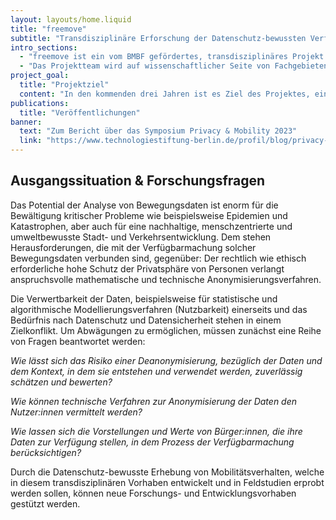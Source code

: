 ```yaml
---
layout: layouts/home.liquid
title: "freemove"
subtitle: "Transdisziplinäre Erforschung der Datenschutz-bewussten Verfügbarmachung von Bewegungsdaten für nachhaltige urbane Mobilität"
intro_sections:
  - "freemove ist ein vom BMBF gefördertes, transdisziplinäres Projekt zur Erforschung von Mobilitätsdaten. Die Forschungsgruppe vereint die Kompetenzen von universitären und praktischen Partner:innen aus den Bereichen Machine Learning, Digitale Selbstbestimmung, Human-Centered Computing und Informationssicherheit."
  - "Das Projektteam wird auf wissenschaftlicher Seite von Fachgebieten der Hochschule für Technik & Wirtschaft Berlin, der Freien Universität Berlin, der Technischen Universität Berlin und der Universität der Künste Berlin gestellt. Die praxisorientierten Partner:innen des Deutschen Zentrum für Luft- und Raumfahrt und der Technologiestiftung Berlin erweitern diese wissenschaftliche Perspektive mit einem Fokus auf Fragen der Umsetzung und Stakeholder-Einbindung."
project_goal:
  title: "Projektziel"
  content: "In den kommenden drei Jahren ist es Ziel des Projektes, ein wissenschaftlich fundiertes Framework zu entwickeln, welches die Anforderungen an eine faire, nützliche, sichere und verständliche Bereitstellung von Bewegungsdaten für öffentliche und private Anwender:innen konkretisiert."
publications:
  title: "Veröffentlichungen"
banner:
  text: "Zum Bericht über das Symposium Privacy & Mobility 2023"
  link: "https://www.technologiestiftung-berlin.de/profil/blog/privacy-mobility-2023-freemove"
---
```


## Ausgangssituation & Forschungsfragen

Das Potential der Analyse von Bewegungsdaten ist enorm für die Bewältigung kritischer Probleme wie beispielsweise Epidemien und Katastrophen, aber auch für eine nachhaltige, menschzentrierte und umweltbewusste Stadt- und Verkehrsentwicklung. Dem stehen Herausforderungen, die mit der Verfügbarmachung solcher Bewegungsdaten verbunden sind, gegenüber: Der rechtlich wie ethisch erforderliche hohe Schutz der Privatsphäre von Personen verlangt anspruchsvolle mathematische und technische Anonymisierungsverfahren.

Die Verwertbarkeit der Daten, beispielsweise für statistische und algorithmische Modellierungsverfahren (Nutzbarkeit) einerseits und das Bedürfnis nach Datenschutz und Datensicherheit stehen in einem Zielkonflikt. Um Abwägungen zu ermöglichen, müssen zunächst eine Reihe von Fragen beantwortet werden:

_Wie lässt sich das Risiko einer Deanonymisierung, bezüglich der Daten und dem Kontext, in dem sie entstehen und verwendet werden, zuverlässig schätzen und bewerten?_

_Wie können technische Verfahren zur Anonymisierung der Daten den Nutzer:innen vermittelt werden?_

_Wie lassen sich die Vorstellungen und Werte von Bürger:innen, die ihre Daten zur Verfügung stellen, in dem Prozess der Verfügbarmachung berücksichtigen?_

Durch die Datenschutz-bewusste Erhebung von Mobilitätsverhalten, welche in diesem transdisziplinären Vorhaben entwickelt und in Feldstudien erprobt werden sollen, können neue Forschungs- und Entwicklungsvorhaben gestützt werden.
